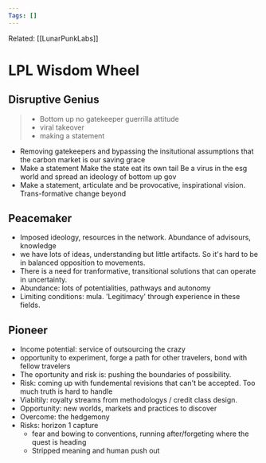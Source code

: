```yaml
---
Tags: []
---
```

Related: [[LunarPunkLabs]]
# LPL Wisdom Wheel

## Disruptive Genius
> - Bottom up no gatekeeper guerrilla attitude 
> - viral takeover
> - making a statement
- Removing gatekeepers and bypassing the insitutional assumptions that the carbon market is our saving grace
- Make a statement Make the state eat its own tail Be a virus in the esg world and spread an ideology of bottom up gov
- Make a statement, articulate and be provocative, inspirational vision. Trans-formative change beyond

## Peacemaker
> 

- Imposed ideology, resources in the network. Abundance of advisours, knowledge
- we have lots of ideas, understanding but little artifacts. So it's hard to be in balanced opposition to movements.
- There is a need for tranformative, transitional solutions that can operate in uncertainty.
- Abundance: lots of potentialities, pathways and autonomy
- Limiting conditions: mula. 'Legitimacy' through experience in these fields.

## Pioneer
- Income potential: service of outsourcing the crazy
- opportunity to experiment, forge a path for other travelers, bond with fellow travelers
- The oportunity and risk is: pushing the boundaries of possibility.
- Risk: coming up with fundemental revisions that can't be accepted. Too much truth is hard to handle
- Viabitily: royalty streams from methodologys / credit class design.
- Opportunity: new worlds, markets and practices to discover
- Overcome: the hedgemony
- Risks: horizon 1 capture
	- fear and bowing to conventions, running after/forgeting where the quest is heading
	- Stripped meaning and human push out